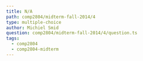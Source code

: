 ```yaml
---
title: N/A
path: comp2804/midterm-fall-2014/4
type: multiple-choice
author: Michiel Smid
question: comp2804/midterm-fall-2014/4/question.ts
tags:
  - comp2804
  - comp2804-midterm
---
```

